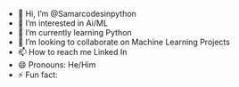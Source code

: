 - 👋 Hi, I’m @Samarcodesinpython
- 👀 I’m interested in Ai/ML
- 🌱 I’m currently learning Python
- 💞️ I’m looking to collaborate on Machine Learning Projects
- 📫 How to reach me Linked In
- 😄 Pronouns: He/Him
- ⚡ Fun fact: 

<!---
Samarcodesinpython/Samarcodesinpython is a ✨ special ✨ repository because its `README.md` (this file) appears on your GitHub profile.
You can click the Preview link to take a look at your changes.
--->
